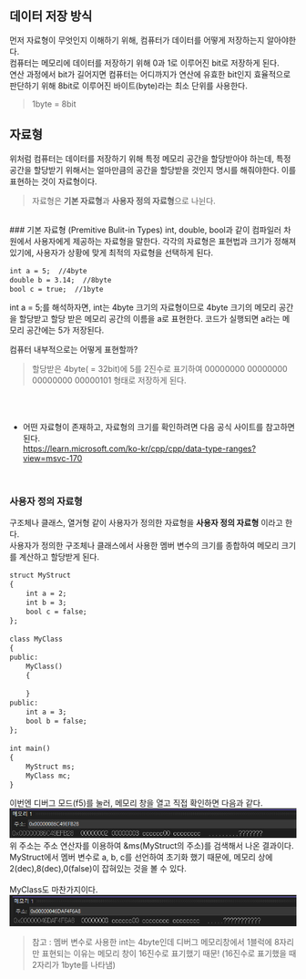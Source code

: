 
## 데이터 저장 방식
먼저 자료형이 무엇인지 이해하기 위해, 컴퓨터가 데이터를 어떻게 저장하는지 알아야한다.<br>
컴퓨터는 메모리에 데이터를 저장하기 위해 0과 1로 이루어진 bit로 저장하게 된다. <br> 연산 과정에서 bit가 길어지면 컴퓨터는 어디까지가 연산에 유효한 bit인지 효율적으로 판단하기 위해 8bit로 이루어진 바이트(byte)라는 최소 단위를 사용한다. <br>
> 1byte = 8bit


## 자료형
위처럼 컴퓨터는 데이터를 저장하기 위해 특정 메모리 공간을 할당받아야 하는데, 특정 공간을 할당받기 위해서는 얼마만큼의 공간을 할당받을 것인지 명시를 해줘야한다. 이를 표현하는 것이 자료형이다.
> 자료형은 **기본 자료형**과 **사용자 정의 자료형**으로 나뉜다.  

<br>
### 기본 자료형 (Premitive Bulit-in Types)
int, double, bool과 같이 컴파일러 차원에서 사용자에게 제공하는 자료형을 말한다. 각각의 자료형은 표현법과 크기가 정해져 있기에, 사용자가 상황에 맞게 최적의 자료형을 선택하게 된다. 

```
int a = 5;  //4byte
double b = 3.14;  //8byte
bool c = true;  //1byte
```
int a = 5;를 해석하자면, int는 4byte 크기의 자료형이므로 4byte 크기의 메모리 공간을 할당받고 할당 받은 메모리 공간의 이름을 a로 표현한다. 코드가 실행되면 a라는 메모리 공간에는 5가 저장된다.
<br>

컴퓨터 내부적으로는 어떻게 표현할까?
> 할당받은 4byte( = 32bit)에 5를 2진수로 표기하여 00000000 00000000 00000000 00000101 형태로 저장하게 된다.

<br><br>

* 어떤 자료형이 존재하고, 자료형의 크기를 확인하려면 다음 공식 사이트를 참고하면 된다.<br> <https://learn.microsoft.com/ko-kr/cpp/cpp/data-type-ranges?view=msvc-170>


<br>


### 사용자 정의 자료형
구조체나 클래스, 열거형 같이 사용자가 정의한 자료형을 **사용자 정의 자료형** 이라고 한다.<br>
사용자가 정의한 구조체나 클래스에서 사용한 멤버 변수의 크기를 종합하여 메모리 크기를 계산하고 할당받게 된다.

```
struct MyStruct
{
    int a = 2;
    int b = 3;
    bool c = false;
};

class MyClass
{
public:
    MyClass()
    {

    }
public:
    int a = 3;
    bool b = false;
};

int main()
{
    MyStruct ms;
    MyClass mc;
}
```

이번엔 디버그 모드(f5)를 눌러, 메모리 창을 열고 직접 확인하면 다음과 같다. 
![MyStruct 메모리](/assets\images\posts_img\cpp\MyStructure_memory.png)
위 주소는 주소 연산자를 이용하여 &ms(MyStruct의 주소)를 검색해서 나온 결과이다. MyStruct에서 멤버 변수로 a, b, c를 선언하여 초기화 했기 때문에, 메모리 상에 2(dec),8(dec),0(false)이 잡혀있는 것을 볼 수 있다.  <br><br>
MyClass도 마찬가지이다.
![MyClass 메모리](/assets\images\posts_img\cpp\MyClass_memory.png)

>참고 : 멤버 변수로 사용한 int는 4byte인데 디버그 메모리창에서 1블럭에 8자리만 표현되는 이유는 메모리 창이 16진수로 표기했기 때문! (16진수로 표기했을 때 2자리가 1byte를 나타냄)